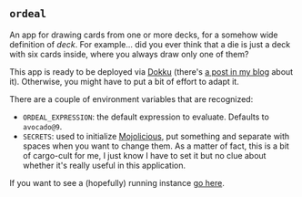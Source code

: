 ## `ordeal`

An app for drawing cards from one or more decks, for a somehow wide
definition of *deck*. For example... did you ever think that a die is just
a deck with six cards inside, where you always draw only one of them?

This app is ready to be deployed via [Dokku][dokku] (there's [a post in my
blog][dytp] about it). Otherwise, you might have to put a bit of effort to
adapt it.

There are a couple of environment variables that are recognized:

- `ORDEAL_EXPRESSION`: the default expression to evaluate. Defaults to
  `avocado@9`.
- `SECRETS`: used to initialize [Mojolicious][], put something and
  separate with spaces when you want to change them. As a matter of fact,
  this is a bit of cargo-cult for me, I just know I have to set it but no
  clue about whether it's really useful in this application.

If you want to see a (hopefully) running instance [go here][ordeal].

[dokku]: http://dokku.viewdocs.io/dokku/
[dytp]: https://blog.polettix.it/dokku-your-tiny-paas/
[Mojolicious]: https://metacpan.org/pod/Mojolicious
[ordeal]: https://ordeal.introm.it
